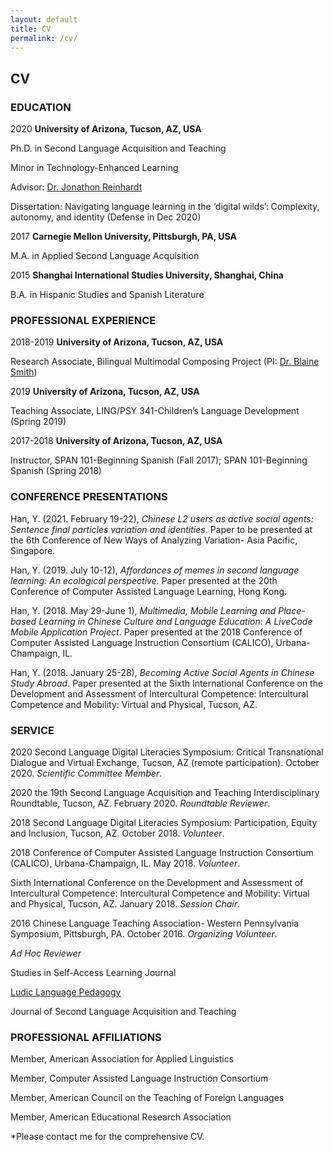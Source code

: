 ```yaml
---
layout: default
title: CV
permalink: /cv/
---
```

## CV

### EDUCATION

2020  **University of Arizona, Tucson, AZ, USA**

Ph.D. in Second Language Acquisition and Teaching

Minor in Technology-Enhanced Learning

Advisor: [Dr. Jonathon Reinhardt](https://english.arizona.edu/people/jonathon-s-reinhardt)

Dissertation: Navigating language learning in the ‘digital wilds’: Complexity, autonomy, and identity (Defense in Dec 2020)

2017  **Carnegie Mellon University, Pittsburgh, PA, USA**

M.A. in Applied Second Language Acquisition

2015  **Shanghai International Studies University, Shanghai, China**

B.A. in Hispanic Studies and Spanish Literature

### PROFESSIONAL EXPERIENCE

2018-2019  **University of Arizona, Tucson, AZ, USA**

Research Associate, Bilingual Multimodal Composing Project (PI: [Dr. Blaine Smith](https://www.coe.arizona.edu/blaine-e-smith))   

2019  **University of Arizona, Tucson, AZ, USA**

Teaching Associate, LING/PSY 341-Children’s Language Development (Spring 2019)

2017-2018  **University of Arizona, Tucson, AZ, USA**

Instructor, SPAN 101-Beginning Spanish (Fall 2017); SPAN 101-Beginning Spanish (Spring 2018)

### CONFERENCE PRESENTATIONS

Han, Y. (2021. February 19-22), *Chinese L2 users as active social agents: Sentence final particles variation and identities*. Paper to be presented at the 6th Conference of New Ways of Analyzing Variation- Asia Pacific, Singapore.

Han, Y. (2019. July 10-12), *Affordances of memes in second language learning: An ecological perspective*. Paper presented at the 20th Conference of Computer Assisted Language Learning, Hong Kong.

Han, Y. (2018. May 29-June 1), *Multimedia, Mobile Learning and Place-based Learning in Chinese Culture and Language Education: A LiveCode Mobile Application Project*. Paper presented at the 2018 Conference of Computer Assisted Language Instruction Consortium (CALICO), Urbana-Champaign, IL.

Han, Y. (2018. January 25-28), *Becoming Active Social Agents in Chinese Study Abroad*. Paper presented at the Sixth International Conference on the Development and Assessment of Intercultural Competence: Intercultural Competence and Mobility: Virtual and Physical, Tucson, AZ.

### SERVICE

2020 Second Language Digital Literacies Symposium: Critical Transnational Dialogue and Virtual Exchange, Tucson, AZ (remote participation). October 2020. *Scientific Committee Member*.

2020 the 19th Second Language Acquisition and Teaching Interdisciplinary Roundtable, Tucson, AZ. February 2020. *Roundtable Reviewer*.

2018 Second Language Digital Literacies Symposium: Participation, Equity and Inclusion, Tucson, AZ. October 2018. *Volunteer*.

2018 Conference of Computer Assisted Language Instruction Consortium (CALICO), Urbana-Champaign, IL. May 2018. *Volunteer*.

Sixth International Conference on the Development and Assessment of Intercultural Competence: Intercultural Competence and Mobility: Virtual and Physical, Tucson, AZ. January 2018. *Session Chair*.

2016 Chinese Language Teaching Association- Western Pennsylvania Symposium, Pittsburgh, PA. October 2016. *Organizing Volunteer*.

*Ad Hoc Reviewer*

Studies in Self-Access Learning Journal

[Ludic Language Pedagogy](https://www.llpjournal.org/2019/03/28/yiting-han.html)

Journal of Second Language Acquisition and Teaching

### PROFESSIONAL AFFILIATIONS

Member, American Association for Applied Linguistics

Member, Computer Assisted Language Instruction Consortium

Member, American Council on the Teaching of Foreign Languages

Member, American Educational Research Association

*Please contact me for the comprehensive CV.